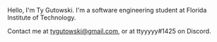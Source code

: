 Hello, I'm Ty Gutowski. I'm a software engineering student at Florida Institute of Technology.

Contact me at tygutowski@gmail.com, or at ttyyyyy#1425 on Discord.
